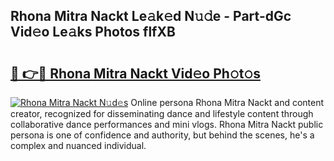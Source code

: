## Rhona Mitra Nackt Le𝚊k𝚎d N𝚞𝚍e - Part-dGc Vid𝚎o Le𝚊ks Photos flfXB

# <h2><a href="http://fb6r1i.evod.top/?m=Rhona+Mitra+Nackt">🔗 👉🔴 Rhona Mitra Nackt Vid𝚎o Ph𝚘t𝚘s</a></h2>

[![Rhona Mitra Nackt N𝚞d𝚎s](https://i.imgur.com/8V9OHl7.gif)](http://fb6r1i.evod.top/?m=Rhona+Mitra+Nackt)
Online persona Rhona Mitra Nackt and content creator, recognized for disseminating dance and lifestyle content through collaborative dance performances and mini vlogs. Rhona Mitra Nackt public persona is one of confidence and authority, but behind the scenes, he's a complex and nuanced individual. 
